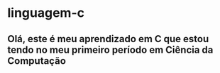 # linguagem-c
 <h2>Olá, este é meu aprendizado em C que estou tendo no meu primeiro período em Ciência da Computação </h2>



